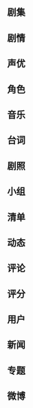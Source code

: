 ## 剧集

## 剧情

## 声优

## 角色

## 音乐

## 台词

## 剧照

## 小组

## 清单

## 动态

## 评论

## 评分

## 用户

## 新闻

## 专题

## 微博

